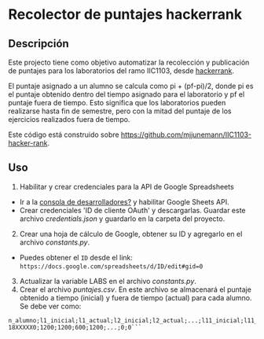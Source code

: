 # Recolector de puntajes hackerrank

## Descripción
Este projecto tiene como objetivo automatizar la recolección y publicación de puntajes para los laboratorios del ramo IIC1103, desde [hackerrank](https://www.hackerrank.com).

El puntaje asignado a un alumno se calcula como pi + (pf-pi)/2, donde pi es el puntaje obtenido dentro del tiempo asignado para el laboratorio y pf el puntaje fuera de tiempo. Esto significa que los laboratorios pueden realizarse hasta fin de semestre, pero con la mitad del puntaje de los ejercicios realizados fuera de tiempo.

Este código está construido sobre https://github.com/mjjunemann/IIC1103-hacker-rank.
## Uso
1. Habilitar y crear credenciales para la API de Google Spreadsheets
  * Ir a la [consola de desarrolladores?](https://console.developers.google.com) y habilitar Google Sheets API.
  * Crear credenciales 'ID de cliente OAuth' y descargarlas. Guardar este archivo *credentials.json* y guardarlo en la carpeta del proyecto.

2. Crear una hoja de cálculo de Google, obtener su ID y agregarlo en el archivo *constants.py*.

  * Puedes obtener el `ID` desde el link:
`https://docs.google.com/spreadsheets/d/ID/edit#gid=0`
3. Actualizar la variable LABS en el archivo *constants.py*.
4. Crear el archivo *puntajes.csv*. En este archivo se almacenará el puntaje obtenido a tiempo (inicial) y fuera de tiempo (actual) para cada alumno. Se debe ver como:

```csv
n_alumno;l1_inicial;l1_actual;l2_inicial;l2_actual;...;l11_inicial;l11_actual
18XXXXX0;1200;1200;600;1200;...;0;0```
